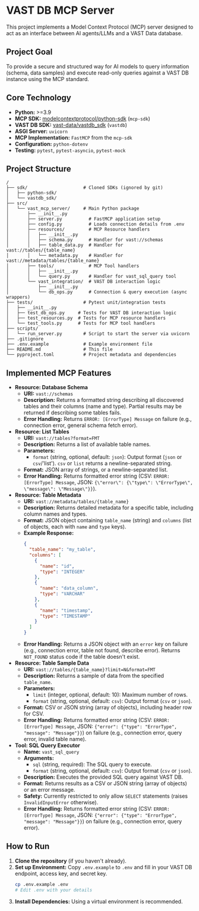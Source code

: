 # VAST DB MCP Server

This project implements a Model Context Protocol (MCP) server designed to act as an interface between AI agents/LLMs and a VAST Data database.

## Project Goal

To provide a secure and structured way for AI models to query information (schema, data samples) and execute read-only queries against a VAST DB instance using the MCP standard.

## Core Technology

*   **Python:** >=3.9
*   **MCP SDK:** [modelcontextprotocol/python-sdk](https://github.com/modelcontextprotocol/python-sdk) (`mcp-sdk`)
*   **VAST DB SDK:** [vast-data/vastdb_sdk](https://github.com/vast-data/vastdb_sdk) (`vastdb`)
*   **ASGI Server:** `uvicorn`
*   **MCP Implementation:** `FastMCP` from the `mcp-sdk`
*   **Configuration:** `python-dotenv`
*   **Testing:** `pytest`, `pytest-asyncio`, `pytest-mock`

## Project Structure

```
/
├── sdk/                     # Cloned SDKs (ignored by git)
│   ├── python-sdk/
│   └── vastdb_sdk/
├── src/
│   └── vast_mcp_server/     # Main Python package
│       ├── __init__.py
│       ├── server.py          # FastMCP application setup
│       ├── config.py          # Loads connection details from .env
│       ├── resources/         # MCP Resource handlers
│       │   ├── __init__.py
│       │   ├── schema.py      # Handler for vast://schemas
│       │   ├── table_data.py  # Handler for vast://tables/{table_name}
│       │   └── metadata.py    # Handler for vast://metadata/tables/{table_name}
│       ├── tools/             # MCP Tool handlers
│       │   ├── __init__.py
│       │   └── query.py       # Handler for vast_sql_query tool
│       └── vast_integration/  # VAST DB interaction logic
│           ├── __init__.py
│           └── db_ops.py      # Connection & query execution (async wrappers)
├── tests/                   # Pytest unit/integration tests
│   ├── __init__.py
│   ├── test_db_ops.py     # Tests for VAST DB interaction logic
│   ├── test_resources.py  # Tests for MCP resource handlers
│   └── test_tools.py      # Tests for MCP tool handlers
├── scripts/
│   └── run_server.py        # Script to start the server via uvicorn
├── .gitignore
├── .env.example             # Example environment file
├── README.md                # This file
└── pyproject.toml           # Project metadata and dependencies
```

## Implemented MCP Features

*   **Resource: Database Schema**
    *   **URI:** `vast://schemas`
    *   **Description:** Returns a formatted string describing all discovered tables and their columns (name and type). Partial results may be returned if describing some tables fails.
    *   **Error Handling:** Returns `ERROR: [ErrorType] Message` on failure (e.g., connection error, general schema fetch error).
*   **Resource: List Tables**
    *   **URI:** `vast://tables?format=FMT`
    *   **Description:** Returns a list of available table names.
    *   **Parameters:**
        *   `format` (string, optional, default: `json`): Output format (`json` or `csv`/'list'). `csv` or `list` returns a newline-separated string.
    *   **Format:** JSON array of strings, or a newline-separated list.
    *   **Error Handling:** Returns formatted error string (CSV: `ERROR: [ErrorType] Message`, JSON: `{\"error\": {\"type\": \"ErrorType\", \"message\": \"Message\"}}`).
*   **Resource: Table Metadata**
    *   **URI:** `vast://metadata/tables/{table_name}`
    *   **Description:** Returns detailed metadata for a specific table, including column names and types.
    *   **Format:** JSON object containing `table_name` (string) and `columns` (list of objects, each with `name` and `type` keys).
    *   **Example Response:**
        ```json
        {
          "table_name": "my_table",
          "columns": [
            {
              "name": "id",
              "type": "INTEGER"
            },
            {
              "name": "data_column",
              "type": "VARCHAR"
            },
            {
              "name": "timestamp",
              "type": "TIMESTAMP"
            }
          ]
        }
        ```
    *   **Error Handling:** Returns a JSON object with an `error` key on failure (e.g., connection error, table not found, describe error). Returns `NOT_FOUND` status code if the table doesn't exist.
*   **Resource: Table Sample Data**
    *   **URI:** `vast://tables/{table_name}?limit=N&format=FMT`
    *   **Description:** Returns a sample of data from the specified `table_name`.
    *   **Parameters:**
        *   `limit` (integer, optional, default: 10): Maximum number of rows.
        *   `format` (string, optional, default: `csv`): Output format (`csv` or `json`).
    *   **Format:** CSV or JSON string (array of objects), including header row for CSV.
    *   **Error Handling:** Returns formatted error string (CSV: `ERROR: [ErrorType] Message`, JSON: `{"error": {"type": "ErrorType", "message": "Message"}}`) on failure (e.g., connection error, query error, invalid table name).
*   **Tool: SQL Query Executor**
    *   **Name:** `vast_sql_query`
    *   **Arguments:**
        *   `sql` (string, required): The SQL query to execute.
        *   `format` (string, optional, default: `csv`): Output format (`csv` or `json`).
    *   **Description:** Executes the provided SQL query against VAST DB.
    *   **Format:** Returns results as a CSV or JSON string (array of objects) or an error message.
    *   **Safety:** Currently restricted to only allow `SELECT` statements (raises `InvalidInputError` otherwise).
    *   **Error Handling:** Returns formatted error string (CSV: `ERROR: [ErrorType] Message`, JSON: `{"error": {"type": "ErrorType", "message": "Message"}}`) on failure (e.g., connection error, query error).

## How to Run

1.  **Clone the repository** (if you haven't already).
2.  **Set up Environment:** Copy `.env.example` to `.env` and fill in your VAST DB endpoint, access key, and secret key.
    ```bash
    cp .env.example .env
    # Edit .env with your details
    ```
3.  **Install Dependencies:** Using a virtual environment is recommended.
    ```